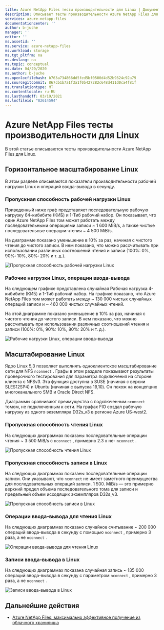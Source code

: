 ```yaml
---
title: Azure NetApp Files тесты производительности для Linux | Документация Майкрософт
description: Описывает тесты производительности Azure NetApp Files для Linux.
services: azure-netapp-files
documentationcenter: ''
author: b-juche
manager: ''
editor: ''
ms.assetid: ''
ms.service: azure-netapp-files
ms.workload: storage
ms.tgt_pltfrm: na
ms.devlang: na
ms.topic: conceptual
ms.date: 04/29/2020
ms.author: b-juche
ms.openlocfilehash: b763a734866dd5fed5bf0500d4d52b9324c92a79
ms.sourcegitcommit: 867cb1b7a1f3a1f0b427282c648d411d0ca4f81f
ms.translationtype: MT
ms.contentlocale: ru-RU
ms.lasthandoff: 03/19/2021
ms.locfileid: "82614594"
---
```

# <a name="azure-netapp-files-performance-benchmarks-for-linux"></a>Azure NetApp Files тесты производительности для Linux

В этой статье описываются тесты производительности Azure NetApp Files для Linux.

## <a name="linux-scale-out"></a>Горизонтальное масштабирование Linux

В этом разделе описываются показатели производительности рабочей нагрузки Linux и операций ввода-вывода в секунду.

### <a name="linux-workload-throughput"></a>Пропускная способность рабочей нагрузки Linux  

Приведенный ниже граф представляет последовательную рабочую нагрузку 64-кибибите (КИБ) и 1-Тиб рабочий набор. Он показывает, что один Azure NetApp Files том может работать между последовательными операциями записи ~ 1 600 MiB/s, а также чистые последовательные операции чтения ~ 4 500 MiB/s.  

На диаграмме показано уменьшение в 10% за раз, начиная с чистого чтения до чистого записи. В нем показано, что можно рассчитывать при использовании различных соотношений чтения и записи (100%: 0%, 90%: 10%, 80%: 20% и т. д.).

![Пропускная способность рабочей нагрузки Linux](../media/azure-netapp-files/performance-benchmarks-linux-workload-throughput.png)  

### <a name="linux-workload-iops"></a>Рабочие нагрузки Linux, операции ввода-вывода  

На следующем графике представлена случайная Рабочая нагрузка 4-кибибите (КИБ) и 1-Тиб рабочий набор. На графике показано, что Azure NetApp Files том может работать между ~ 130 000 чистых случайных операций записи и ~ 460 000 чистых случайных чтений.  

На этой диаграмме показано уменьшение в 10% за раз, начиная с чистого чтения до чистого записи. В нем показано, что можно рассчитывать при использовании различных соотношений чтения и записи (100%: 0%, 90%: 10%, 80%: 20% и т. д.).

![Рабочие нагрузки Linux, операции ввода-вывода](../media/azure-netapp-files/performance-benchmarks-linux-workload-iops.png)  

## <a name="linux-scale-up"></a>Масштабирование Linux  

Ядро Linux 5,3 позволяет выполнять одноклиентское масштабирование сети для NFS `nconnect` . Графы в этом разделе показывают результаты проверочного тестирования для параметра подключения на стороне клиента с NFSv3. Эта функция доступна в SUSE (начиная с версии SLES12SP4) и Ubuntu (начиная с выпуска 19,10). Он похож на концепцию многоканального SMB и Oracle Direct NFS.

Диаграммы сравнивают преимущества с подключенным `nconnect` томом, не подключенным к сети. На графах FIO создал рабочую нагрузку из одного экземпляра D32s_v3 в регионе Azure US-west2.

### <a name="linux-read-throughput"></a>Пропускная способность чтения Linux  

На следующих диаграммах показаны последовательные операции чтения ~ 3 500 MiB/s с `nconnect` , примерно 2.3 x не- `nconnect` .

![Пропускная способность чтения Linux](../media/azure-netapp-files/performance-benchmarks-linux-read-throughput.png)  

### <a name="linux-write-throughput"></a>Пропускная способность записи в Linux  

На следующих диаграммах показаны последовательные операции записи. Они указывают, что `nconnect` не имеет заметного преимущества для последовательных операций записи. 1 500. MiB/s — это примерно верхний предел объема последовательного тома для записи и предельный объем исходящих экземпляров D32s_v3.

![Пропускная способность записи в Linux](../media/azure-netapp-files/performance-benchmarks-linux-write-throughput.png)  

### <a name="linux-read-iops"></a>Операции ввода-вывода для чтения Linux  

На следующих диаграммах показано случайное считывание ~ 200 000 операций ввода-вывода в секунду с помощью `nconnect` , примерно 3 раза, а не `nconnect` .

![Операции ввода-вывода для чтения Linux](../media/azure-netapp-files/performance-benchmarks-linux-read-iops.png)  

### <a name="linux-write-iops"></a>Записи ввода-вывода в Linux  

На следующих диаграммах показана случайная запись ~ 135 000 операций ввода-вывода в секунду с параметром `nconnect` , примерно 3 раза, а не `nconnect` .

![Записи ввода-вывода в Linux](../media/azure-netapp-files/performance-benchmarks-linux-write-iops.png)  

## <a name="next-steps"></a>Дальнейшие действия

- [Azure NetApp Files: максимально эффективное получение из облачного хранилища](https://cloud.netapp.com/hubfs/Resources/ANF%20PERFORMANCE%20TESTING%20IN%20TEMPLATE.pdf?hsCtaTracking=f2f560e9-9d13-4814-852d-cfc9bf736c6a%7C764e9d9c-9e6b-4549-97ec-af930247f22f)
